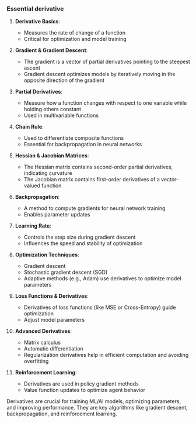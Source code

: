 
### **Essential derivative**

1. **Derivative Basics**: 
    - Measures the rate of change of a function
    - Critical for optimization and model training

2. **Gradient & Gradient Descent**: 
    - The gradient is a vector of partial derivatives pointing to the steepest ascent
    - Gradient descent optimizes models by iteratively moving in the opposite direction of the gradient

3. **Partial Derivatives**: 
    - Measure how a function changes with respect to one variable while holding others constant
    - Used in multivariable functions

4. **Chain Rule**: 
    - Used to differentiate composite functions
    - Essential for backpropagation in neural networks

5. **Hessian & Jacobian Matrices**: 
    - The Hessian matrix contains second-order partial derivatives, indicating curvature
    - The Jacobian matrix contains first-order derivatives of a vector-valued function

6. **Backpropagation**: 
    - A method to compute gradients for neural network training
    - Enables parameter updates

7. **Learning Rate**: 
    - Controls the step size during gradient descent
    - Influences the speed and stability of optimization

8. **Optimization Techniques**: 
    - Gradient descent
    - Stochastic gradient descent (SGD)
    - Adaptive methods (e.g., Adam) use derivatives to optimize model parameters

9. **Loss Functions & Derivatives**: 
    - Derivatives of loss functions (like MSE or Cross-Entropy) guide optimization
    - Adjust model parameters

10. **Advanced Derivatives**: 
     - Matrix calculus
     - Automatic differentiation
     - Regularization derivatives help in efficient computation and avoiding overfitting

11. **Reinforcement Learning**: 
     - Derivatives are used in policy gradient methods
     - Value function updates to optimize agent behavior

Derivatives are crucial for training ML/AI models, optimizing parameters, and improving performance. They are key algorithms like gradient descent, backpropagation, and reinforcement learning.
